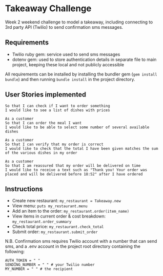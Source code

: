 Takeaway Challenge
==================

Week 2 weekend challenge to model a takeaway, including connecting to 3rd party API (Twilio) to send confirmation sms messages.

Requirements 
-------

+ Twilio ruby gem: service used to send sms messages
+ dotenv gem: used to store authentication details in separate file to main project, keeping these local and not publicly accessible

All requirements can be installed by installing the bundler gem (`gem install bundle`) and then running `bundle install` in the project directory.

User Stories implemented
-------

```As a customer
So that I can check if I want to order something
I would like to see a list of dishes with prices

As a customer
So that I can order the meal I want
I would like to be able to select some number of several available dishes

As a customer
So that I can verify that my order is correct
I would like to check that the total I have been given matches the sum of the various dishes in my order

As a customer
So that I am reassured that my order will be delivered on time
I would like to receive a text such as "Thank you! Your order was placed and will be delivered before 18:52" after I have ordered
```

Instructions
-------

- Create new restaurant: `my_restaurant = Takeaway.new`
- View menu: `puts my_restaurant.menu`
- Add an item to the order: `my_restaurant.order(item_name)`
- View items in current order & cost breakdown: `my_restaurant.order_summary`
- Check total price: `my_restaurant.check_total`
- Submit order: `my_restaurant.submit_order`

N.B. Confirmation sms requires Twilio account with a number that can send sms, and a .env account in the project root directory containing the following:

```ACCOUNT_SID = " "
AUTH_TOKEN = " "
SENDING_NUMBER = " " # your Twilio number
MY_NUMBER = " " # the recipient